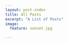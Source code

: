 ```yaml
---
layout: post-index
title: All Posts
excerpt: "A List of Posts"
image:
  feature: sunset.jpg

---
```

